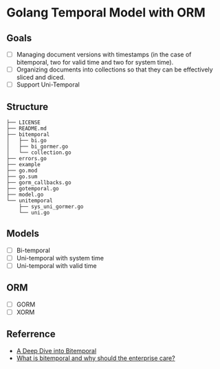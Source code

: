 # Golang Temporal Model with ORM

## Goals
- [ ] Managing document versions with timestamps (in the case of bitemporal, two for valid time and two for system time).
- [ ] Organizing documents into collections so that they can be effectively sliced and diced.
- [ ] Support Uni-Temporal

## Structure
```
├── LICENSE
├── README.md
├── bitemporal
│   ├── bi.go
│   ├── bi_gormer.go
│   └── collection.go
├── errors.go
├── example
├── go.mod
├── go.sum
├── gorm_callbacks.go
├── gotemporal.go
├── model.go
└── unitemporal
    ├── sys_uni_gormer.go
    └── uni.go
```
## Models
- [ ] Bi-temporal
- [ ] Uni-temporal with system time
- [ ] Uni-temporal with valid time

## ORM
- [ ] GORM
- [ ] XORM

## Referrence
- [A Deep Dive into Bitemporal](https://www.marklogic.com/blog/bitemporal/)
- [What is bitemporal and why should the enterprise care?](https://www.networkworld.com/article/3186634/what-is-bitemporal-and-why-should-the-enterprise-care.html)
